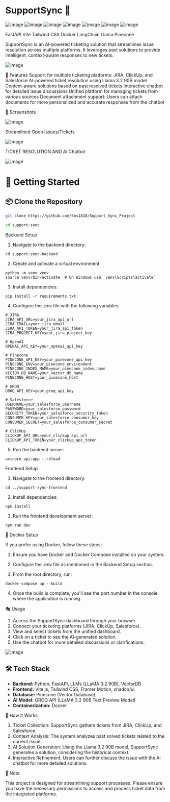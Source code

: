 # **SupportSync 🚀**


![image](https://github.com/user-attachments/assets/bf3c1093-87fd-42a6-ad21-13eb8a0dc8a2) ![image](https://github.com/user-attachments/assets/e1399686-627c-4656-b7c8-e5e23b543e40) ![image](https://github.com/user-attachments/assets/e4c6b01d-39a4-4446-b3cc-52e4c634ce59) ![image](https://github.com/user-attachments/assets/b27bb201-b6c5-4dc3-93ad-836b1434fa33) ![image](https://github.com/user-attachments/assets/0a7fbd67-3b2f-47ef-bdb5-823437594bcf) ![image](https://github.com/user-attachments/assets/5cf0b2cb-5236-45e5-a70e-8b34093ef341) ![image](https://github.com/user-attachments/assets/0098e1f4-95a5-49c7-902b-98e5bafe307b)







FastAPI Vite Tailwind CSS Docker LangChain Llama Pinecone

SupportSync is an AI-powered ticketing solution that streamlines issue resolution across multiple platforms. It leverages past solutions to provide intelligent, context-aware responses to new tickets.

![image](https://github.com/user-attachments/assets/f9046f60-4e88-4202-81b9-018617b9db9a)


🌟 Features
Support for multiple ticketing platforms: JIRA, ClickUp, and Salesforce
AI-powered ticket resolution using Llama 3.2 90B model
Context-aware solutions based on past resolved tickets
Interactive chatbot for detailed issue discussions
Unified platform for managing tickets from various sources
Document attachment support: Users can attach documents for more personalized and accurate responses from the chatbot

📸 Screenshots

![image](https://github.com/user-attachments/assets/24145caf-fbad-49bf-b641-2cba7358c38a)


Streamlined Open Issues/Tickets

![image](https://github.com/user-attachments/assets/6655ef10-34ab-4ef6-8525-78167413beb9)


TICKET RESOLUTION AND AI Chatbot

![image](https://github.com/user-attachments/assets/6eb46ccc-acfb-4429-b4c2-56f55ee773f1)


# 🚀 Getting Started

## 📦 Clone the Repository

```bash
git clone https://github.com/Sms1818/Support_Sync_Project

cd support-sync
```


Backend Setup

1. Navigate to the backend directory:
```
cd support-sync-backend
```

2. Create and activate a virtual environment:
```
python -m venv venv
source venv/bin/activate  # On Windows use `venv\Scripts\activate`
```

3. Install dependencies:
```
pip install -r requirements.txt
```

4. Configure the .env file with the following variables:

```
# JIRA
JIRA_API_URL=your_jira_api_url
JIRA_EMAIL=your_jira_email
JIRA_API_TOKEN=your_jira_api_token
JIRA_PROJECT_KEY=your_jira_project_key

# OpenAI
OPENAI_API_KEY=your_openai_api_key

# Pinecone
PINECONE_API_KEY=your_pinecone_api_key
PINECONE_ENV=your_pinecone_environment
PINECONE_INDEX_NAME=your_pinecone_index_name
VECTOR_DB_NAME=your_vector_db_name
PINECONE_HOST=your_pinecone_host

# GROQ
GROQ_API_KEY=your_groq_api_key

# Salesforce
USERNAME=your_salesforce_username
PASSWORD=your_salesforce_password
SECURITY_TOKEN=your_salesforce_security_token
CONSUMER_KEY=your_salesforce_consumer_key
CONSUMER_SECRET=your_salesforce_consumer_secret

# ClickUp
CLICKUP_API_URL=your_clickup_api_url
CLICKUP_API_TOKEN=your_clickup_api_token
```
5. Run the backend server:
```
uvicorn api:app --reload
```


Frontend Setup

1. Navigate to the frontend directory:
```
cd ../support-sync-frontend
```

2. Install dependencies:
```
npm install
```

3. Run the frontend development server:
```
npm run dev
```


🐳 Docker Setup

If you prefer using Docker, follow these steps:

1. Ensure you have Docker and Docker Compose installed on your system.

2. Configure the .env file as mentioned in the Backend Setup section.

3. From the root directory, run:
```
docker-compose up --build
```

4. Once the build is complete, you'll see the port number in the console where the application is running.

🎭 Usage

1. Access the SupportSync dashboard through your browser.
2. Connect your ticketing platforms (JIRA, ClickUp, Salesforce).
3. View and select tickets from the unified dashboard.
4. Click on a ticket to see the AI-generated solution.
5. Use the chatbot for more detailed discussions or clarifications.

![image](https://github.com/user-attachments/assets/0d446949-1b29-48da-b058-4a19f74ab126)


## 🛠️ Tech Stack

- **Backend:** Python, FastAPI, LLMs (LLaMA 3.2 90B), VectorDB  
- **Frontend:** Vite.js, Tailwind CSS, Framer Motion, shadcn/ui  
- **Database:** Pinecone (Vector Database)  
- **AI Model:** GROQ API (LLaMA 3.2 90B Text Preview Model)  
- **Containerization:** Docker

🧠 How It Works

1. Ticket Collection: SupportSync gathers tickets from JIRA, ClickUp, and Salesforce.
2. Context Analysis: The system analyzes past solved tickets related to the current issue.
3. AI Solution Generation: Using the Llama 3.2 90B model, SupportSync generates a solution, considering the historical context.
4. Interactive Refinement: Users can further discuss the issue with the AI chatbot for more detailed solutions.
   
📝 Note

This project is designed for streamlining support processes. Please ensure you have the necessary permissions to access and process ticket data from the integrated platforms.



